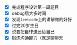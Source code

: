 - [x] 完成程序设计第一周题目
- [x] debug居大多时间
- [x] 发现`leetcode`上的讲解做的好好
- [x] 过完20岁生日
- [x] 说要把自律送还给自己
- [x] 锻炼沟通能力（就是聊聊天